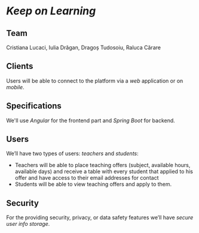 # *Keep on Learning*

## Team
Cristiana Lucaci, Iulia Drăgan, Dragoș Tudosoiu, Raluca Cărare

## Clients
Users will be able to connect to the platform via a *web* application or on *mobile*.
## Specifications
We'll use *Angular* for the frontend part and *Spring Boot* for backend.
## Users
We’ll have two types of users: *teachers* and *students*:
- Teachers will be able to place teaching offers (subject, available hours, available days) and receive a table with every student that applied to his offer and have access to their email addresses for contact
- Students will be able to view teaching offers and apply to them.

## Security
For the providing security, privacy, or data safety features we’ll have *secure user info storage*.
